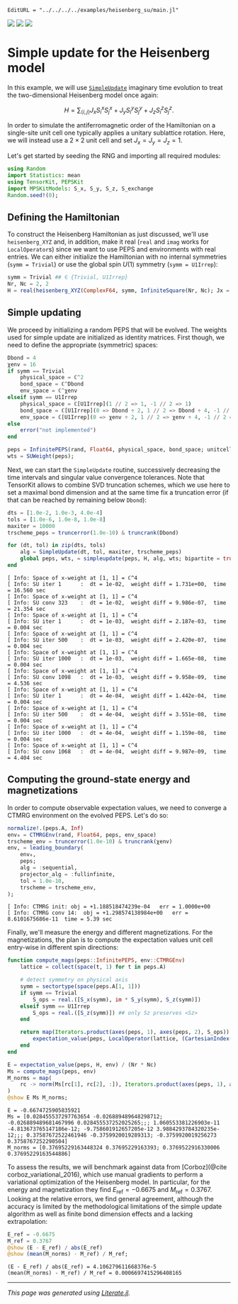 ```@meta
EditURL = "../../../../examples/heisenberg_su/main.jl"
```

[![](https://mybinder.org/badge_logo.svg)](https://mybinder.org/v2/gh/QuantumKitHub/PEPSKit.jl/gh-pages?filepath=dev/examples/heisenberg_su/main.ipynb)
[![](https://img.shields.io/badge/show-nbviewer-579ACA.svg)](https://nbviewer.jupyter.org/github/QuantumKitHub/PEPSKit.jl/blob/gh-pages/dev/examples/heisenberg_su/main.ipynb)
[![](https://img.shields.io/badge/download-project-orange)](https://minhaskamal.github.io/DownGit/#/home?url=https://github.com/QuantumKitHub/PEPSKit.jl/examples/tree/gh-pages/dev/examples/heisenberg_su)


# Simple update for the Heisenberg model

In this example, we will use [`SimpleUpdate`](@ref) imaginary time evolution to treat
the two-dimensional Heisenberg model once again:

```math
H = \sum_{\langle i,j \rangle} J_x S^{x}_i S^{x}_j + J_y S^{y}_i S^{y}_j + J_z S^{z}_i S^{z}_j.
```

In order to simulate the antiferromagnetic order of the Hamiltonian on a single-site unit
cell one typically applies a unitary sublattice rotation. Here, we will instead use a
$2 \times 2$ unit cell and set $J_x = J_y = J_z = 1$.

Let's get started by seeding the RNG and importing all required modules:

````julia
using Random
import Statistics: mean
using TensorKit, PEPSKit
import MPSKitModels: S_x, S_y, S_z, S_exchange
Random.seed!(0);
````

## Defining the Hamiltonian

To construct the Heisenberg Hamiltonian as just discussed, we'll use `heisenberg_XYZ` and,
in addition, make it real (`real` and `imag` works for `LocalOperator`s) since we want to
use PEPS and environments with real entries. We can either initialize the Hamiltonian with
no internal symmetries (`symm = Trivial`) or use the global spin $U(1)$ symmetry
(`symm = U1Irrep`):

````julia
symm = Trivial ## ∈ {Trivial, U1Irrep}
Nr, Nc = 2, 2
H = real(heisenberg_XYZ(ComplexF64, symm, InfiniteSquare(Nr, Nc); Jx = 1, Jy = 1, Jz = 1));
````

## Simple updating

We proceed by initializing a random PEPS that will be evolved.
The weights used for simple update are initialized as identity matrices.
First though, we need to define the appropriate (symmetric) spaces:

````julia
Dbond = 4
χenv = 16
if symm == Trivial
    physical_space = ℂ^2
    bond_space = ℂ^Dbond
    env_space = ℂ^χenv
elseif symm == U1Irrep
    physical_space = ℂ[U1Irrep](1 // 2 => 1, -1 // 2 => 1)
    bond_space = ℂ[U1Irrep](0 => Dbond ÷ 2, 1 // 2 => Dbond ÷ 4, -1 // 2 => Dbond ÷ 4)
    env_space = ℂ[U1Irrep](0 => χenv ÷ 2, 1 // 2 => χenv ÷ 4, -1 // 2 => χenv ÷ 4)
else
    error("not implemented")
end

peps = InfinitePEPS(rand, Float64, physical_space, bond_space; unitcell = (Nr, Nc));
wts = SUWeight(peps);
````

Next, we can start the `SimpleUpdate` routine, successively decreasing the time intervals
and singular value convergence tolerances. Note that TensorKit allows to combine SVD
truncation schemes, which we use here to set a maximal bond dimension and at the same time
fix a truncation error (if that can be reached by remaining below `Dbond`):

````julia
dts = [1.0e-2, 1.0e-3, 4.0e-4]
tols = [1.0e-6, 1.0e-8, 1.0e-8]
maxiter = 10000
trscheme_peps = truncerror(1.0e-10) & truncrank(Dbond)

for (dt, tol) in zip(dts, tols)
    alg = SimpleUpdate(dt, tol, maxiter, trscheme_peps)
    global peps, wts, = simpleupdate(peps, H, alg, wts; bipartite = true)
end
````

````
[ Info: Space of x-weight at [1, 1] = ℂ^4
[ Info: SU iter 1      :  dt = 1e-02,  weight diff = 1.731e+00,  time = 16.560 sec
[ Info: Space of x-weight at [1, 1] = ℂ^4
[ Info: SU conv 323    :  dt = 1e-02,  weight diff = 9.986e-07,  time = 21.354 sec
[ Info: Space of x-weight at [1, 1] = ℂ^4
[ Info: SU iter 1      :  dt = 1e-03,  weight diff = 2.187e-03,  time = 0.004 sec
[ Info: Space of x-weight at [1, 1] = ℂ^4
[ Info: SU iter 500    :  dt = 1e-03,  weight diff = 2.420e-07,  time = 0.004 sec
[ Info: Space of x-weight at [1, 1] = ℂ^4
[ Info: SU iter 1000   :  dt = 1e-03,  weight diff = 1.665e-08,  time = 0.004 sec
[ Info: Space of x-weight at [1, 1] = ℂ^4
[ Info: SU conv 1098   :  dt = 1e-03,  weight diff = 9.958e-09,  time = 4.536 sec
[ Info: Space of x-weight at [1, 1] = ℂ^4
[ Info: SU iter 1      :  dt = 4e-04,  weight diff = 1.442e-04,  time = 0.004 sec
[ Info: Space of x-weight at [1, 1] = ℂ^4
[ Info: SU iter 500    :  dt = 4e-04,  weight diff = 3.551e-08,  time = 0.004 sec
[ Info: Space of x-weight at [1, 1] = ℂ^4
[ Info: SU iter 1000   :  dt = 4e-04,  weight diff = 1.159e-08,  time = 0.004 sec
[ Info: Space of x-weight at [1, 1] = ℂ^4
[ Info: SU conv 1068   :  dt = 4e-04,  weight diff = 9.987e-09,  time = 4.404 sec

````

## Computing the ground-state energy and magnetizations

In order to compute observable expectation values, we need to converge a CTMRG environment
on the evolved PEPS. Let's do so:

````julia
normalize!.(peps.A, Inf)
env₀ = CTMRGEnv(rand, Float64, peps, env_space)
trscheme_env = truncerror(1.0e-10) & truncrank(χenv)
env, = leading_boundary(
    env₀,
    peps;
    alg = :sequential,
    projector_alg = :fullinfinite,
    tol = 1.0e-10,
    trscheme = trscheme_env,
);
````

````
[ Info: CTMRG init:	obj = +1.188518474239e-04	err = 1.0000e+00
[ Info: CTMRG conv 14:	obj = +1.298574138984e+00	err = 8.6101675686e-11	time = 5.39 sec

````

Finally, we'll measure the energy and different magnetizations. For the magnetizations,
the plan is to compute the expectation values unit cell entry-wise in different spin
directions:

````julia
function compute_mags(peps::InfinitePEPS, env::CTMRGEnv)
    lattice = collect(space(t, 1) for t in peps.A)

    # detect symmetry on physical axis
    symm = sectortype(space(peps.A[1, 1]))
    if symm == Trivial
        S_ops = real.([S_x(symm), im * S_y(symm), S_z(symm)])
    elseif symm == U1Irrep
        S_ops = real.([S_z(symm)]) ## only Sz preserves <Sz>
    end

    return map(Iterators.product(axes(peps, 1), axes(peps, 2), S_ops)) do (r, c, S)
        expectation_value(peps, LocalOperator(lattice, (CartesianIndex(r, c),) => S), env)
    end
end

E = expectation_value(peps, H, env) / (Nr * Nc)
Ms = compute_mags(peps, env)
M_norms = map(
    rc -> norm(Ms[rc[1], rc[2], :]), Iterators.product(axes(peps, 1), axes(peps, 2))
)
@show E Ms M_norms;
````

````
E = -0.6674725905835921
Ms = [0.028455537297763654 -0.026889489648298712; -0.026889489681467996 0.028455537252025265;;; 1.060553381226903e-11 -4.813673765147186e-12; -9.758601912657205e-12 3.9884293784320235e-12;;; 0.37587672522461946 -0.3759920019289313; -0.3759920019256273 0.3758767252290504]
M_norms = [0.37695229163448324 0.37695229163393; 0.3769522916330006 0.37695229163544886]

````

To assess the results, we will benchmark against data from [Corboz](@cite corboz_variational_2016),
which use manual gradients to perform a variational optimization of the Heisenberg model.
In particular, for the energy and magnetization they find $E_\text{ref} = -0.6675$ and
$M_\text{ref} = 0.3767$. Looking at the relative errors, we find general agreement, although
the accuracy is limited by the methodological limitations of the simple update algorithm as
well as finite bond dimension effects and a lacking extrapolation:

````julia
E_ref = -0.6675
M_ref = 0.3767
@show (E - E_ref) / abs(E_ref)
@show (mean(M_norms) - M_ref) / M_ref;
````

````
(E - E_ref) / abs(E_ref) = 4.106279611668376e-5
(mean(M_norms) - M_ref) / M_ref = 0.0006697415296408165

````

---

*This page was generated using [Literate.jl](https://github.com/fredrikekre/Literate.jl).*


